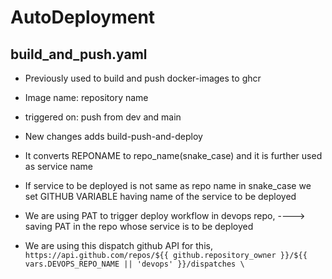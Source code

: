# AutoDeployment

## build_and_push.yaml 
- Previously used to build and push docker-images to ghcr
- Image name: repository name 
- triggered on: push from dev and main

- New changes adds build-push-and-deploy
- It converts REPONAME to repo_name(snake_case) and it is further used as service name 
- If service to be deployed is not same as repo name in snake_case we set GITHUB VARIABLE having name of the service to be deployed
- We are using PAT to trigger deploy workflow in devops repo, ----> saving PAT in the repo whose service is to be deployed
- We are using this dispatch github API for this, `https://api.github.com/repos/${{ github.repository_owner }}/${{ vars.DEVOPS_REPO_NAME || 'devops' }}/dispatches \` 
